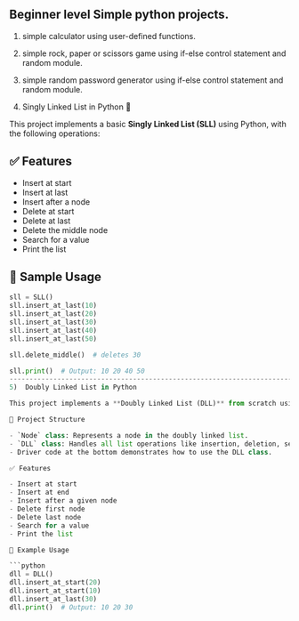 ## Beginner level Simple python projects.

1) simple calculator using user-defined functions.

2) simple rock, paper or scissors game using if-else control statement and random module.

3) simple random password generator using if-else control statement and random module.

4) Singly Linked List in Python 🐍

  This project implements a basic **Singly Linked List (SLL)** using Python, with the following operations:

  ## ✅ Features

  - Insert at start
  - Insert at last
  - Insert after a node
  - Delete at start
  - Delete at last
  - Delete the middle node
  - Search for a value
  - Print the list

 ## 🧪 Sample Usage

  ```python
  sll = SLL()
  sll.insert_at_last(10)
  sll.insert_at_last(20)
  sll.insert_at_last(30)
  sll.insert_at_last(40)
  sll.insert_at_last(50)

  sll.delete_middle()  # deletes 30

sll.print()  # Output: 10 20 40 50
---------------------------------------------------------------------------------------------------------------------------------------------------------------------------------------------------------------------
5)  Doubly Linked List in Python

This project implements a **Doubly Linked List (DLL)** from scratch using Python. It supports standard operations like insertion, deletion, searching, and traversal.

 📁 Project Structure

- `Node` class: Represents a node in the doubly linked list.
- `DLL` class: Handles all list operations like insertion, deletion, search, etc.
- Driver code at the bottom demonstrates how to use the DLL class.

 ✅ Features

- Insert at start
- Insert at end
- Insert after a given node
- Delete first node
- Delete last node
- Search for a value
- Print the list

 🧪 Example Usage

```python
dll = DLL()
dll.insert_at_start(20)
dll.insert_at_start(10)
dll.insert_at_last(30)
dll.print()  # Output: 10 20 30

